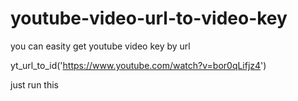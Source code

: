 # youtube-video-url-to-video-key
you can easity get youtube video key by url

yt_url_to_id('https://www.youtube.com/watch?v=bor0qLifjz4')

just run this
